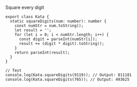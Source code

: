 Square every digit

    export class Kata {
      static squareDigits(num: number): number {
        const numStr = num.toString();
        let result = '';
        for (let i = 0; i < numStr.length; i++) {
          const digit = parseInt(numStr[i]);
          result += (digit * digit).toString();
        }
        return parseInt(result);
      }
    }
    
    // Test
    console.log(Kata.squareDigits(9119)); // Output: 811181
    console.log(Kata.squareDigits(765)); // Output: 493625
